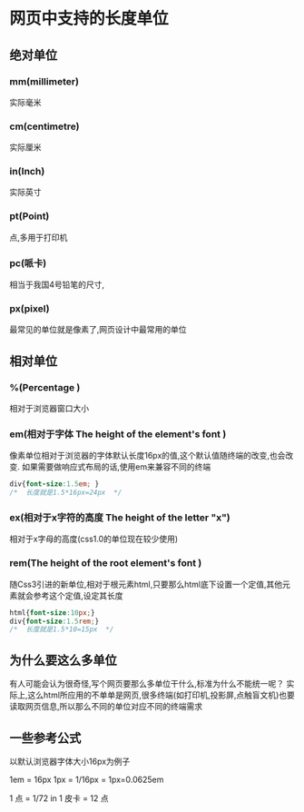 # 网页中支持的长度单位

## 绝对单位

### mm(millimeter)

实际毫米

### cm(centimetre)

实际厘米

### in(Inch)

实际英寸

### pt(Point)

点,多用于打印机

### pc(哌卡)

相当于我国4号铅笔的尺寸,

### px(pixel)

最常见的单位就是像素了,网页设计中最常用的单位

## 相对单位

### %(Percentage )

相对于浏览器窗口大小

### em(相对于字体 The height of the element's font )

像素单位相对于浏览器的字体默认长度16px的值,这个默认值随终端的改变,也会改变.
如果需要做响应式布局的话,使用em来兼容不同的终端

```css
div{font-size:1.5em; }
/*  长度就是1.5*16px=24px  */
```

### ex(相对于x字符的高度 The height of the letter "x")

相对于x字母的高度(css1.0的单位现在较少使用)

### rem(The height of the root element's font )

随Css3引进的新单位,相对于根元素html,只要那么html底下设置一个定值,其他元素就会参考这个定值,设定其长度

```css
html{font-size:10px;}
div{font-size:1.5rem;}
/*  长度就是1.5*10=15px  */
```

## 为什么要这么多单位

有人可能会认为很奇怪,写个网页要那么多单位干什么,标准为什么不能统一呢？
实际上,这么html所应用的不单单是网页,很多终端(如打印机,投影屏,点触盲文机)也要读取网页信息,所以那么不同的单位对应不同的终端需求

## 一些参考公式

以默认浏览器字体大小16px为例子

1em = 16px
1px = 1/16px = 1px=0.0625em

1 点   = 1/72 in
1 皮卡 = 12 点